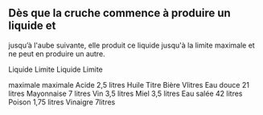 ## Dès que la cruche commence à produire un liquide et

jusqu’à l'aube suivante, elle produit ce liquide jusqu'à la
limite maximale et ne peut en produire un autre.

Liquide Limite Liquide Limite

maximale maximale
Acide 2,5 litres Huile Titre
Bière Vlitres Eau douce 21 litres
Mayonnaise 7 litres Vin 3,5 litres
Miel 3,5 litres Eau salée 42 litres
Poison 1,75 litres Vinaigre 7litres
